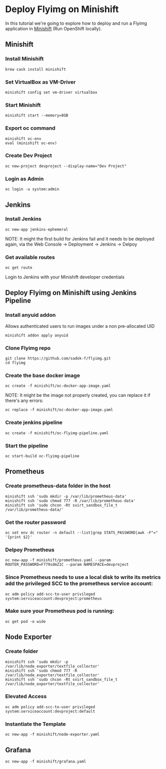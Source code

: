 # Deploy Flyimg on Minishift
In this tutorial we're going to explore how to deploy and run a Flyimg application in [Minishift](https://www.okd.io/minishift/) (Run OpenShift locally).

## Minishift
### Install Minishift
    brew cask install minishift

### Set VirtualBox as VM-Driver
    minishift config set vm-driver virtualbox

### Start Minishift
    minishift start --memory=8GB

### Export oc command
    minishift oc-env
    eval (minishift oc-env)

### Create Dev Project
    oc new-project devproject --display-name="Dev Project"

### Login as Admin
    oc login -u system:admin


## Jenkins
### Install Jenkins
    oc new-app jenkins-ephemeral
NOTE:
It might the first build for Jenkins fail and it needs to be deployed again, via the Web Console -> Deployment -> Jenkins -> Delpoy

### Get available routes
    oc get route

Login to Jenkins with your Minishift developer credentials


## Deploy Flyimg on Minishift using Jenkins Pipeline
### Install anyuid addon
Allows authenticated users to run images under a non pre-allocated UID

    minishift addon apply anyuid

### Clone Flyimg repo
    git clone https://github.com/sadok-f/flyimg.git
    cd flyimg

### Create the base docker image
    oc create -f minishift/oc-docker-app-image.yaml
NOTE:
It might be the image not properly created, you can replace it if there's any errors:

    oc replace -f minishift/oc-docker-app-image.yaml

### Create jenkins pipeline
    oc create -f minishift/oc-flyimg-pipeline.yaml

### Start the pipeline
    oc start-build oc-flyimg-pipeline


## Prometheus
### Create prometheus-data folder in the host
    minishift ssh 'sudo mkdir -p /var/lib/prometheus-data'
    minishift ssh 'sudo chmod 777 -R /var/lib/prometheus-data'
    minishift ssh 'sudo chcon -Rt svirt_sandbox_file_t /var/lib/prometheus-data/'


### Get the router password
    oc set env dc router -n default --list|grep STATS_PASSWORD|awk -F"=" '{print $2}'

### Delpoy Prometheus
    oc new-app -f minishift/prometheus.yaml --param ROUTER_PASSWORD=F779sdmZ1C --param NAMESPACE=devproject

### Since Prometheus needs to use a local disk to write its metrics add the privileged SCC to the prometheus service account:
    oc adm policy add-scc-to-user privileged system:serviceaccount:devproject:prometheus

### Make sure your Prometheus pod is running:
    oc get pod -o wide

## Node Exporter
### Create folder
    minishift ssh 'sudo mkdir -p /var/lib/node_exporter/textfile_collector'
    minishift ssh 'sudo chmod 777 -R /var/lib/node_exporter/textfile_collector'
    minishift ssh 'sudo chcon -Rt svirt_sandbox_file_t /var/lib/node_exporter/textfile_collector'

### Elevated Access
    oc adm policy add-scc-to-user privileged system:serviceaccount:devproject:default

### Instantiate the Template
    oc new-app -f minishift/node-exporter.yaml

## Grafana
    oc new-app -f minishift/grafana.yaml
